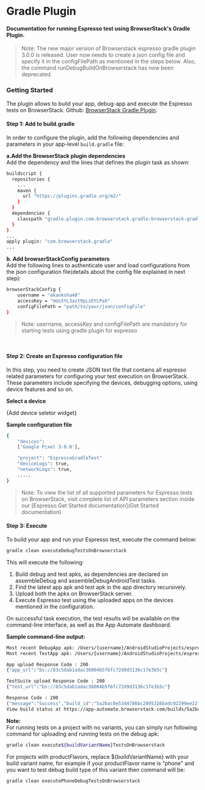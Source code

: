# Gradle Plugin
#### Documentation for running Espresso test using BrowserStack's Gradle Plugin.

> Note: The new major version of Browserstack espresso gradle plugin 3.0.0 is released. User now needs to create a json config file and specify it in the configFilePath as mentioned in the steps below. Also, the command runDebugBuildOnBrowserstack has now been deprecated.


### Getting Started
The plugin allows to build your app, debug-app and execute the Espresso tests on BrowserStack. Github: [BrowserStack Gradle Plugin](https://github.com/browserstack/browserstack-gradle-plugin).

#### Step 1: Add to build.gradle
In order to configure the plugin, add the following dependencies and parameters in your app-level `build.gradle` file:

**a.Add the BrowserStack plugin dependencies** <br>
Add the dependency and the lines that defines the plugin task as shown:

```bash
buildscript {
  repositories {
    ...
    maven {
      url "https://plugins.gradle.org/m2/"
    }
  }
  dependencies {
    classpath "gradle.plugin.com.browserstack.gradle:browserstack-gradle-plugin:3.0.0"
  }
}
...
apply plugin: "com.browserstack.gradle"
...
```

**b. Add browserStackConfig parameters** <br>
Add the following lines to authenticate user and load configurations from the json configuration file(details about the config file explained in next step):

```bash
browserStackConfig {
    username = "akanksha48"
    accessKey = "mUsSYL3azt9pLzEYLPaX"
    configFilePath = "path/to/your/json/configFile"
}
```
> Note: username, accessKey and configFilePath are mandatory for starting tests using gradle plugin for espresso
<br>


#### Step 2: Create an Espresso configuration file
In this step, you need to create JSON text file that contains all espresso related parameters for configuring your test execution on BrowserStack. These parameters include specifying the devices, debugging options, using device features and so on.

**Select a device**

{Add device seletor widget}

**Sample configuration file**

```bash
{
    "devices":
    ['Google Pixel 3-9.0'],

    "project": "EspressoGradleTest"
    "deviceLogs": true,
    "networkLogs": true,
    .....
}
```
> Note: To view the list of all supported parameters for Espresso tests on BrowserStack, visit complete list of API parameters section inside our [Espresso Get Started documentation](Get Started documentation)

#### Step 3: Execute

To build your app and run your Espresso test, execute the command below:

```bash
gradle clean executeDebugTestsOnBrowserstack
```

This will execute the following:

1. Build debug and test apks, as dependencies are declared on assembleDebug and assembleDebugAndroidTest tasks.
2. Find the latest app apk and test apk in the app directory recursively.
3. Upload both the apks on BrowserStack server.
4. Execute Espresso test using the uploaded apps on the devices mentioned in the configuration.

On successful task execution, the test results will be available on the command-line interface, as well as the App Automate dashboard.

**Sample command-line output:**

```bash
Most recent DebugApp apk: /Users/{username}/AndroidStudioProjects/espresso-browserstack/app/build/outputs/apk/debug/app-debug.apk
Most recent TestApp apk: /Users/{username}/AndroidStudioProjects/espresso-browserstack/app/build/outputs/apk/androidTest/debug/app-debug-androidTest.apk

App upload Response Code : 200
{"app_url":"bs://83c5dab1adac36004b5f6fc72d9d3136c17e3b5c"}

TestSuite upload Response Code : 200
{"test_url":"bs://83c5dab1adac36004b5f6fc72d9d3136c17e3b5c"}

Response Code : 200
{"message":"Success","build_id":"5a2bac8e53d4786bc2895316badc92299ee22fb9"}
View build status at https://app-automate.browserstack.com/builds/5a2bac8e53d4786bc2895316badc92299ee22fb9
```

**Note:** <br>
For running tests on a project with no variants, you can simply run following command for uploading and running tests on the debug apk:

```bash
gradle clean execute${buildVariantName}TestsOnBrowserstack
```

For projects with productFlavors, replace ${buildVariantName} with your build variant name, for example if your productFlavor name is "phone" and you want to test debug build type of this variant then command will be:

```bash
gradle clean executePhoneDebugTestsOnBrowserstack
```
